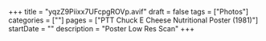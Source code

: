 +++
title = "yqzZ9Piixx7UFcpgROVp.avif"
draft = false
tags = ["Photos"]
categories = [""]
pages = ["PTT Chuck E Cheese Nutritional Poster (1981)"]
startDate = ""
description = "Poster Low Res Scan"
+++
